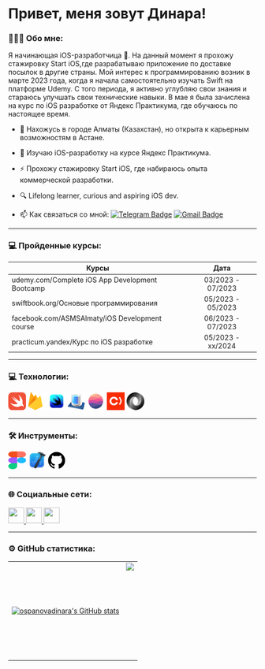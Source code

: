 # Привет, меня зовут Динара!

### 👩🏻‍💻 Обо мне:
Я начинающая iOS-разработчица . На данный момент я прохожу стажировку Start iOS,где разрабатываю приложение по доставке посылок в другие страны. Мой интерес к программированию возник в марте 2023 года, когда я начала самостоятельно изучать Swift на платформе Udemy. С того периода, я активно углубляю свои знания и стараюсь улучшать свои технические навыки. В мае я была зачислена на курс по iOS разработке от Яндекс Практикума, где обучаюсь по настоящее время. 


* 📍 Нахожусь в городе Алматы (Казахстан), но открыта к карьерным возможностям в Астане.
  
*  🔭 Изучаю iOS-разработку на курсе Яндекс Практикума.
  
*  ⚡ Прохожу стажировку Start iOS, где набираюсь опыта коммерческой разработки.
  
*  🔍 Lifelong learner, curious and aspiring iOS dev.
  
*  📫 Как связаться со мной: [![Telegram Badge](https://img.shields.io/badge/-ospanovadinara-blue?style=flat&logo=Telegram&logoColor=white)](https://t.me/sheisdi) [![Gmail Badge](https://img.shields.io/badge/-gmail-red?style=flat&logo=Gmail&logoColor=white)](mailto:dinaraosspanova@gmail.com)

 ---
### 💻 Пройденные курсы:

| Курсы                                                           | Дата              |
| ----------------------------------------------------------------| :---------------: |
| udemy.com/Complete iOS App Development Bootcamp                 | 03/2023 - 07/2023 |
| swiftbook.org/Основые программирования                          | 05/2023 - 05/2023 |
| facebook.com/ASMSAlmaty/iOS Development course                  | 06/2023 - 07/2023 |
| practicum.yandex/Курс по iOS разработке                         | 05/2023 - xx/2024 |

  ---
  
  ### 💻 Технологии: 
<p align="left">
<img src= Assets/swift.png width="36" height="36" /></a>
<img src= Assets/firebase.png width="36" height="36" /></a>
<img src= Assets/swiftui.png width="36" height="36"/></a>
<img src= Assets/coredata.png width="36" height="36"/></a>
<img src= Assets/realm.png width="36" height="36"/></a>
<img src= Assets/cocoapods.png width="36" height="36"/></a>
<img src= Assets/json.png width="36" height="36"/></a>

---

  ### 🛠 Инструменты: 
<img src= Assets/figma.png width="36" height="36" /></a>
<img src= Assets/xcode.png width="36" height="36" /></a>
<img src= Assets/github.png width="36" height="36"/></a>

---

### 🌐 Социальные сети:
 <p align="left">
 <a href="https://www.github.com/ospanovadinara" target="_blank" rel="noreferrer">
 <picture><source media="(prefers-color-scheme: dark)" srcset="https://raw.githubusercontent.com/danielcranney/readme-generator/main/public/icons/socials/github-dark.svg" /><source media="(prefers-color-scheme: light)" srcset="https://raw.githubusercontent.com/danielcranney/readme-generator/main/public/icons/socials/github.svg" /><img src="https://raw.githubusercontent.com/danielcranney/readme-generator/main/public/icons/socials/github.svg" width="32" height="32" /></picture>
 </a>
<a href="http://www.instagram.com/osspanova.dinara" target="_blank" rel="noreferrer"><picture><source media="(prefers-color-scheme: dark)" srcset="undefined" /><source media="(prefers-color-scheme: light)" srcset="https://raw.githubusercontent.com/danielcranney/readme-generator/main/public/icons/socials/instagram.svg" /><img src="https://raw.githubusercontent.com/danielcranney/readme-generator/main/public/icons/socials/instagram.svg" width="32" height="32" /></picture>
</a>
<a href="https://www.linkedin.com/in/dinaraosspanova" target="_blank" rel="noreferrer"><picture><source media="(prefers-color-scheme: dark)" srcset="https://raw.githubusercontent.com/danielcranney/readme-generator/main/public/icons/socials/linkedin-dark.svg" /><source media="(prefers-color-scheme: light)" srcset="https://raw.githubusercontent.com/danielcranney/readme-generator/main/public/icons/socials/linkedin.svg" /><img src="https://raw.githubusercontent.com/danielcranney/readme-generator/main/public/icons/socials/linkedin.svg" width="32" height="32" /></picture>
</a>
 </p>

---

### ⚙️ GitHub статистика:
<table>
  <tr>
  <td>
<a href="http://www.github.com/ospanovadinara"><img src="https://github-readme-stats.vercel.app/api?username=ospanovadinara&show_icons=true&hide=stars,contribs&count_private=true&title_color=3382ed&text_color=000000&icon_color=3382ed&bg_color=ffffff&hide_border=true&show_icons=true" alt="ospanovadinara's GitHub stats" /></a>
      </td>
    <td>
<a href="http://www.github.com/ospanovadinara"><img height="195px" align="right" src="https://github-readme-streak-stats.herokuapp.com/?user=ospanovadinara&stroke=000000&background=ffffff&ring=3382ed&fire=3382ed&currStreakNum=000000&currStreakLabel=3382ed&sideNums=000000&sideLabels=000000&dates=000000&hide_border=true" /></a>
  </td>
  </tr>
</table>
